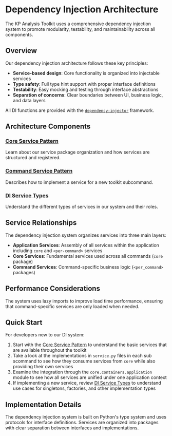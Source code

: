 # Dependency Injection Architecture

The KP Analysis Toolkit uses a comprehensive dependency injection system to promote modularity, testability, and maintainability across all components.

## Overview

Our dependency injection architecture follows these key principles:

- **Service-based design**: Core functionality is organized into injectable services
- **Type safety**: Full type hint support with proper interface definitions  
- **Testability**: Easy mocking and testing through interface abstractions
- **Separation of concerns**: Clear boundaries between UI, business logic, and data layers

All DI functions are provided with the [`dependency-injector`](https://pypi.org/project/dependency-injector/) framework.

## Architecture Components

### [Core Service Pattern](di-core-service-pattern.md)
Learn about our service package organization and how services are structured and registered.

### [Command Service Pattern](di-command-pattern.md)
Describes how to implement a service for a new toolkit subcommand.

### [DI Service Types](di-service-type.md) 
Understand the different types of services in our system and their roles.

## Service Relationships

The dependency injection system organizes services into three main layers:

- **Application Services**: Assembly of all services within the application including `core` and `<per-command>` services
- **Core Services**: Fundamental services used across all commands (`core` package)
- **Command Services**: Command-specific business logic (`<per_command>` packages)

## Performance Considerations

The system uses lazy imports to improve load time performance, ensuring that command-specific services are only loaded when needed.

## Quick Start

For developers new to our DI system:

1. Start with the [Core Service Pattern](di-core-service-pattern.md) to understand the basic services that are available throughout the toolkit
2. Take a look at the implementations in `service.py` files in each sub scommand to see how they consume services from `core` while also providing their own services
3. Examine the integration through the `core.containers.application` module to see how all services are unified under one application context
4. If implementing a new service, review [DI Service Types](di-service-type.md) to understand use cases for singletons, factories, and other implementation types

## Implementation Details

The dependency injection system is built on Python's type system and uses protocols for interface definitions. Services are organized into packages with clear separation between interfaces and implementations.
